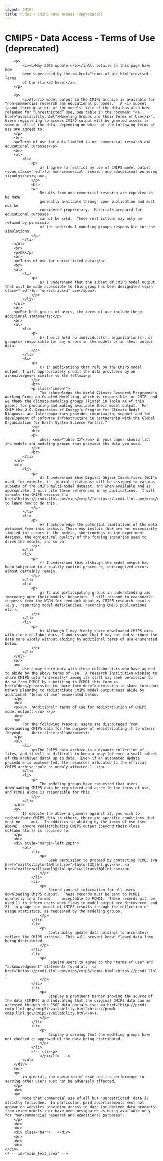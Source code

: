 ```yaml
---
layout: CMIP5
title: PCMDI - CMIP5 Data Access (deprecated)
---
```


# CMIP5 - Data Access - Terms of Use (deprecated)

<div id="main_container">
    <div id="main_text_area">
        
        <p>
            <i><b>May 2020 update:</b></i>All details on this page have now
            been superceded by the <a href="terms-of-use.html">revised Terms
            of Use (linked here)</a>.
        </p>
        
        <p>
            <i>All</i> model output in the CMIP5 archive is available for “non-commercial research and educational purposes.”  A <i> subset (about three-quarters of the models) </i> of the data has also been released for “unrestricted” use, see table in the document "<a href="availability.html">Modeling Groups and their Terms of Use</a>".  Users registering to access CMIP5 output will be granted access to some or all of the data, depending on which of the following terms of use are agreed to:
        </p>
        <br>
        <p>Terms of use for data limited to non-commercial research and educational purposes</p>
        <br>
        <ul>
            <li>
                <p>
                    a) I agree to restrict my use of CMIP5 model output <span class="red">for non-commercial research and educational purposes <i>only</i></span>.
                </p>
                <br>
                <p>
                    Results from non-commercial research are expected to be made
                    generally available through open publication and must not be
                    considered proprietary.  Materials prepared for educational purposes
                    cannot be sold.  These restrictions may only be relaxed by permission
                    of the individual modeling groups responsible for the simulations.
                </p>
            </li>
        </ul>
        <br>
        <p>OR</p>
        <br>
        <p>Terms of use for unrestricted data:</p>
        <br>
        <ul>
            <li>
                <p>
                    a) I understand that the subset of CMIP5 model output that will be made accessible to this group has been designated <span class="red">for "unrestricted" use</span>.
                </p>
            </li>
        </ul>
        <br>
        <p>For both groups of users, the terms of use include these additional statements:</p>
        <br>
        <ul>
            <li>
                <p>
                    b) I will hold no individual(s), organization(s), or group(s) responsible for any errors in the models or in their output data.
                </p>
            </li>
            <li>
                <p>
                    c) In publications that rely on the CMIP5 model output, I will appropriately credit the data providers by an acknowledgment similar to the following:
                </p>
                <br>
                <p class="indent">
                    “We acknowledge the World Climate Research Programme's Working Group on Coupled Modelling, which is responsible for CMIP, and we thank the climate modeling groups (listed in Table XX of this paper) for producing and making available their model output.  For CMIP the U.S. Department of Energy's Program for Climate Model Diagnosis and Intercomparison provides coordinating support and led development of software infrastructure in partnership with the Global Organization for Earth System Science Portals.”
                </p>
                <br>
                <p>
                    where <em>“Table XX”</em> in your paper should list the models and modeling groups that provided the data you used.
                </p>
                <br>
            </li>
        </ul>
        <ul>
            <li>
                <p>
                    d) I understand that Digital Object Identifiers (DOI’s used, for example, in  journal citations) will be assigned to various subsets of the CMIP5 multi-model dataset, and when available and as appropriate, I will cite these references in my publications.  I will consult the CMIP5 website (<a href="https://pcmdi.llnl.gov/mips/cmip5/">https://pcmdi.llnl.gov/mips/cmip5/</a>) to learn how to do this.
                </p>
            </li>
            <li>
                <p>
                    e) I acknowledge the potential limitations of the data obtained from this archive. These may include (but are not necessarily limited to) errors in the models, shortcomings in the experiment designs, the conjectural quality of the forcing scenarios used to drive the models, and so on.
                </p>
            </li>
            <li>
                <p>
                    f) I understand that although the model output has been subjected to a quality control procedure, unrecognized errors almost certainly remain.
                </p>
            </li>
            <li>
                <p>
                    g) To aid participating groups in understanding and improving upon their models’ behaviors, I will respond to reasonable requests from the WGCM for feedback about my CMIP5 research results (e.g., reporting model deficiencies, recording CMIP5 publications, etc.).
                </p>
            </li>
            <li>
                <p>
                    h) Although I may freely share downloaded CMIP5 data with close collaborators, I understand that I may not redistribute the data more widely without abiding by additional terms of use enumerated below.
                </p>
            </li>
        </ul>
        <br>
        <p>
            Users may share data with close collaborators who have agreed to abide by the above terms of use.  A research institution wishing to share CMIP5 data *internally* among its staff may seek permission to do so from PCMDI by submitting to PCMDI this form <a href="docs/permission_to_share_form.docx">permission_to_share_form.docx</a>.  Others planning to redistribute CMIP5 model output must abide by additional "terms of use" enumerated below.
        </p>
        <br>
        <p><u>  *Additional* terms of use for redistribution of CMIP5 model output: </u> </p>
        <br>
        <p>
            For the following reasons, users are discouraged from downloading CMIP5 data for the purpose of redistributing it to others (beyond     their close collaborators):
        </p>
        <ul>
            <li>
                <p>The CMIP5 data archive is a dynamic collection of files, and it will be difficult to keep a copy (of even a small subset of the archived data) up to date. (Even if an automated update procedure is implemented, the resources allocated to the official CMIP5 archive could be unduly affected.)  </p>
            </li>
            <li>
                <p>
                    The modeling groups have requested that users downloading CMIP5 data be registered and agree to the terms of use, and PCMDI alone is responsible for this.
                </p>
            </li>
        </ul>
        <p>
            If despite the above arguments against it, you wish to redistribute CMIP5 data to others, there are specific conditions that must be     met.  In addition to abiding by the terms of use (see above), anyone redistributing CMIP5 output (beyond their close collaborators) is required to:
        </p>
        <br>
        <div style="margin-left:20pt">
            <ol>
                <li>
                    <p>
                        Seek permission to proceed by contacting PCMDI (<a href="mailto:taylor13@llnl.gov">taylor13@llnl.gov</a>, <a href="mailto:williams13@llnl.gov">williams13@llnl.gov</a>).
                    </p>
                </li>
                <li>
                    <p>
                        Record contact information for all users downloading CMIP5 output.  These records must be sent to PCMDI quarterly in a format     acceptable to PCMDI.  These records will be used 1) to inform users when flaws in model output are discovered, and 2)  to gauge the impact of CMIP5 results through the collection of usage statistics, as requested by the modeling groups.
                    </p>
                </li>
                <li>
                    <p>
                        Continually update data holdings to accurately reflect the CMIP5 archive.  This will prevent known flawed data from being distributed.
                    </p>
                </li>
                <li>
                    <p>
                        Require users to agree to the "terms of use" and "acknowledgement" statements found at:  <a href="https://pcmdi.llnl.gov/mips/cmip5/terms.html">https://pcmdi.llnl.gov/mips/cmip5/terms.html</a> .
                    </p>
                </li>
                <li>
                    <p>
                        Display a prominent banner showing the source of the data (CMIP5) and indicating that the original CMIP5 data can be accessed through the ESGF data portals (see <a href="http://pcmdi-cmip.llnl.gov/cmip5/availability.html">http://pcmdi-cmip.llnl.gov/cmip5/availability.html</a>).
                    </p>
                </li>
                <li>
                    <p>
                        Display a warning that the modeling groups have not checked or approved of the data being distributed.
                    </p>
                </li>
                <!-- <li><p>
                    </p></li>  -->
            </ol>
        </div>
        <br>
        <p>
            In general, the operation of ESGF and its performance in serving other users must not be adversely affected.
        </p>
        <br>
        <p>
            Note that commercial use of all but "unrestricted" data is strictly forbidden.  In particular, paid advertisements must not appear on websites providing access to data (or derived data products) from CMIP5 models that have been designated as being available only for "non-commercial research and educational purposes".
        </p>
        <br>
        <br>
        <div class="bar">   </div>
        <br>
        <br>
        <br>
    </div>
    <!--  id="main_text_area" -->
</div>